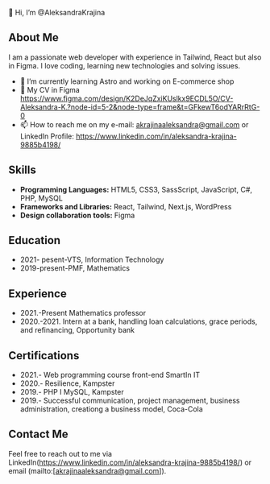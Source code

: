 👋 Hi, I’m @AleksandraKrajina

## About Me
I am a passionate web developer with experience in Tailwind, React but also in Figma. I love coding, learning new technologies and solving issues.

- 🌱 I’m currently learning Astro and working on E-commerce shop
- 🔭 My CV in Figma https://www.figma.com/design/K2DeJqZxiKUslkx9ECDL5O/CV-Aleksandra-K.?node-id=5-2&node-type=frame&t=GFkewT6odYARrRtG-0
- 📫 How to reach me on my e-mail: akrajinaaleksandra@gmail.com or LinkedIn Profile: https://www.linkedin.com/in/aleksandra-krajina-9885b4198/

## Skills
- **Programming Languages:** HTML5, CSS3, SassScript, JavaScript, C#, PHP, MySQL
- **Frameworks and Libraries:** React, Tailwind, Next.js, WordPress
- **Design collaboration tools:** Figma


## Education
- 2021- pesent-VTS, Information Technology
- 2019-present-PMF, Mathematics


## Experience
- 2021.-Present Mathematics professor
- 2020.-2021. Intern at a bank, handling loan calculations, grace periods, and refinancing, Opportunity bank

## Certifications
- 2021.- Web programming course front-end SmartIn IT
- 2020.- Resilience, Kampster
- 2019.- PHP I MySQL, Kampster
- 2019.- Successful communication, project management, business administration, creationg a business model, Coca-Cola


## Contact Me
Feel free to reach out to me via LinkedIn(https://www.linkedin.com/in/aleksandra-krajina-9885b4198/) or email (mailto:[akrajinaaleksandra@gmail.com]).





